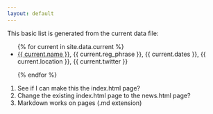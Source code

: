 ```yaml
---
layout: default
---
```


This basic list is generated from the current data file:

<ul>
{% for current in site.data.current %}
  <li>
      <a href="{{current.url}}">{{ current.name }}</a>, {{ current.reg_phrase }},
      {{ current.dates }}, {{ current.location }}, {{ current.twitter }}
  </li>

{% endfor %}
</ul>


1. See if I can make this the index.html page?
2. Change the existing index.html page to the news.html page?
3. Markdown works on pages (.md extension)
